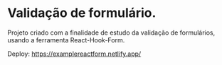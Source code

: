 # Validação de formulário.
Projeto criado com a finalidade de estudo da validação de formulários, usando a ferramenta React-Hook-Form.

Deploy: https://examplereactform.netlify.app/

